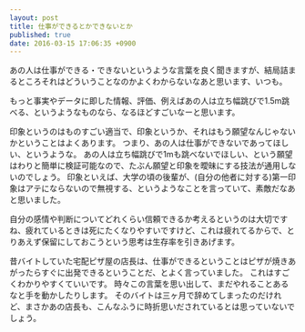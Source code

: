 ```yaml
---
layout: post
title: 仕事ができるとかできないとか
published: true
date: 2016-03-15 17:06:35 +0900
---
```


あの人は仕事ができる・できないというような言葉を良く聞きますが、結局詰まるところそれはどういうことなのかよくわからないなあと思います、いつも。

もっと事実やデータに即した情報、評価、例えばあの人は立ち幅跳びで1.5m跳べる、というようなものなら、なるほどすごいなーと思います。

印象というのはものすごい適当で、印象というか、それはもう願望なんじゃないかということはよくあります。
つまり、あの人は仕事ができないであってほしい、というような。
あの人は立ち幅跳びで1mも跳べないでほしい、という願望はわりと簡単に検証可能なので、たぶん願望と印象を曖昧にする技法が通用しないのでしょう。
印象といえば、大学の頃の後輩が、(自分の他者に対する)第一印象はアテにならないので無視する、というようなことを言っていて、素敵だなあと思いました。

自分の感情や判断についてどれくらい信頼できるか考えるというのは大切ですね、疲れているときは死にたくなりやすいですけど、これは疲れてるからで、とりあえず保留にしておこうという思考は生存率を引きあげます。

昔バイトしていた宅配ピザ屋の店長は、仕事ができるということはピザが焼きあがったらすぐに出発できるということだ、とよく言っていました。
これはすごくわかりやすくていいです。
時々この言葉を思い出して、まだやれることあるなと手を動かしたりします。
そのバイトは三ヶ月で辞めてしまったのだけれど、まさかあの店長も、こんなふうに時折思いだされているとは思っていないでしょう。
